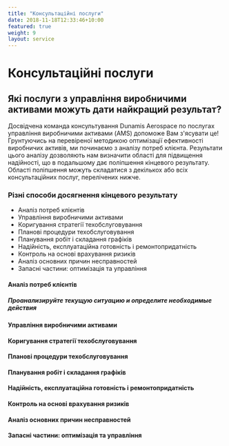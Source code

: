 ```yaml
---
title: "Консультаційні послуги"
date: 2018-11-18T12:33:46+10:00
featured: true
weight: 9
layout: service
---
```


# Консультаційні послуги

## Які послуги з управління виробничими активами можуть дати найкращий результат?

Досвідчена команда консультування Dunamis Aerospace по послугах управління
виробничими активами (AMS)
допоможе Вам з'ясувати це! Грунтуючись на перевіреної методикою оптимізації
ефективності виробничих активів, ми починаємо з аналізу потреб клієнта.
Результати цього аналізу дозволяють нам визначити області для підвищення
надійності, що в подальшому дає поліпшення кінцевого результату. Області
поліпшення можуть складатися з декількох або всіх консультаційних послуг,
перелічених нижче.

### Різні способи досягнення кінцевого результату

- Аналіз потреб клієнтів
- Управління виробничими активами
- Коригування стратегії техобслуговування
- Планові процедури техобслуговування
- Планування робіт і складання графіків
- Надійність, експлуатаційна готовність і ремонтопридатність
- Контроль на основі врахування ризиків
- Аналіз основних причин несправностей
- Запасні частини: оптимізація та управління

#### Аналіз потреб клієнтів
##### Проанализируйте текущую ситуацию и определите необходимые действия



#### Управління виробничими активами
#### Коригування стратегії техобслуговування
#### Планові процедури техобслуговування
#### Планування робіт і складання графіків
#### Надійність, експлуатаційна готовність і ремонтопридатність
#### Контроль на основі врахування ризиків
#### Аналіз основних причин несправностей
#### Запасні частини: оптимізація та управління
